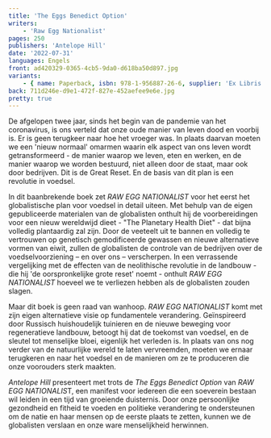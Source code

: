 ```yaml
---
title: 'The Eggs Benedict Option'
writers:
    - 'Raw Egg Nationalist'
pages: 250
publishers: 'Antelope Hill'
date: '2022-07-31'
languages: Engels
front: ad420329-0365-4cb5-9da0-d618ba50d897.jpg
variants:
    - { name: Paperback, isbn: 978-1-956887-26-6, supplier: 'Ex Libris', size: { height: 216, width: 140, depth: 15 }, import_price: { currency: USD, amount: 15.91 }, price: 20.99, out_of_stock: 0 }
back: 711d246e-d9e1-472f-827e-452aefee9e6e.jpg
pretty: true
---
```


De afgelopen twee jaar, sinds het begin van de pandemie van het coronavirus, is ons verteld dat onze oude manier van leven dood en voorbij is. Er is geen terugkeer naar hoe het vroeger was. In plaats daarvan moeten we een 'nieuw normaal' omarmen waarin elk aspect van ons leven wordt getransformeerd - de manier waarop we leven, eten en werken, en de manier waarop we worden bestuurd, niet alleen door de staat, maar ook door bedrijven. Dit is de Great Reset. En de basis van dit plan is een revolutie in voedsel.
 
In dit baanbrekende boek zet *RAW EGG NATIONALIST* voor het eerst het globalistische plan voor voedsel in detail uiteen. Met behulp van de eigen gepubliceerde materialen van de globalisten onthult hij de voorbereidingen voor een nieuw wereldwijd dieet - "The Planetary Health Diet" - dat bijna volledig plantaardig zal zijn. Door de veeteelt uit te bannen en volledig te vertrouwen op genetisch gemodificeerde gewassen en nieuwe alternatieve vormen van eiwit, zullen de globalisten de controle van de bedrijven over de voedselvoorziening – en over ons – verscherpen. In een verrassende vergelijking met de effecten van de neolithische revolutie in de landbouw - die hij 'de oorspronkelijke grote reset' noemt - onthult *RAW EGG NATIONALIST* hoeveel we te verliezen hebben als de globalisten zouden slagen.
 
Maar dit boek is geen raad van wanhoop. *RAW EGG NATIONALIST* komt met zijn eigen alternatieve visie op fundamentele verandering. Geïnspireerd door Russisch huishoudelijk tuinieren en de nieuwe beweging voor regeneratieve landbouw, betoogt hij dat de toekomst van voedsel, en de sleutel tot menselijke bloei, eigenlijk het verleden is. In plaats van ons nog verder van de natuurlijke wereld te laten vervreemden, moeten we ernaar terugkeren en naar het voedsel en de manieren om ze te produceren die onze voorouders sterk maakten.
 
*Antelope Hill* presenteert met trots de *The Eggs Benedict Option* van *RAW EGG NATIONALIS*T, een manifest voor iedereen die een soeverein bestaan wil leiden in een tijd van groeiende duisternis. Door onze persoonlijke gezondheid en fitheid te voeden en politieke verandering te ondersteunen om de natie en haar mensen op de eerste plaats te zetten, kunnen we de globalisten verslaan en onze ware menselijkheid herwinnen.
